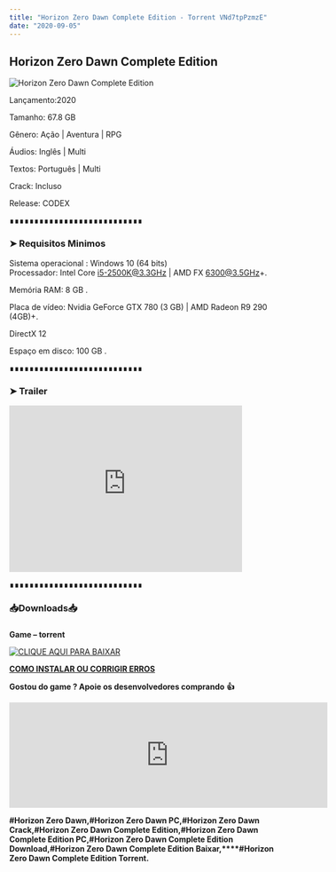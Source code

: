 ```yaml
---
title: "Horizon Zero Dawn Complete Edition - Torrent VNd7tpPzmzE"
date: "2020-09-05"
---
```


## Horizon Zero Dawn Complete Edition

![](https://1.bp.blogspot.com/-2go3hJAMlqo/XzGZ5Bl9apI/AAAAAAAAA5o/oMt0o1OJVF4ek_6a2nIKbdhhx3a6eRa8ACLcBGAsYHQ/d/Horizon-Zero-Dawn-Complete-Edition.jpg "Horizon Zero Dawn Complete Edition")

  

Lançamento:2020

Tamanho: 67.8 GB

Gênero: Ação | Aventura | RPG

Áudios: Inglês | Multi

Textos: Português | Multi

Crack: Incluso

Release: CODEX

  

∎∎∎∎∎∎∎∎∎∎∎∎∎∎∎∎∎∎∎∎∎∎∎∎∎∎∎

  

  

### ➤ Requisitos Minimos

  

Sistema operacional : Windows 10 (64 bits)  
Processador: Intel Core i5-2500K@3.3GHz | AMD FX 6300@3.5GHz+.

Memória RAM: 8 GB .

Placa de vídeo: Nvidia GeForce GTX 780 (3 GB) | AMD Radeon R9 290 (4GB)+.

DirectX 12

Espaço em disco: 100 GB .

  

  

∎∎∎∎∎∎∎∎∎∎∎∎∎∎∎∎∎∎∎∎∎∎∎∎∎∎∎

  

  

### ➤ Trailer

  

<iframe allow="accelerometer; autoplay; encrypted-media; gyroscope; picture-in-picture" allowfullscreen frameborder="0" height="300" src="https://www.youtube-nocookie.com/embed/VNd7tpPzmzE" width="420"></iframe>

  

  

  

∎∎∎∎∎∎∎∎∎∎∎∎∎∎∎∎∎∎∎∎∎∎∎∎∎∎∎

### 📥Downloads📥

### 

**Game – torrent**

[![](https://1.bp.blogspot.com/-RBh2DeQzAe8/XwRU-bThfxI/AAAAAAAAAyk/mhrHLuqp6DADYjlr9cMsETB9z8v9liz0wCLcBGAsYHQ/s320/3185816cd74683d96d375aa5f1443064.png "CLIQUE AQUI PARA BAIXAR")](https://stfly.me/zjavL)

  

**[COMO INSTALAR OU CORRIGIR ERROS](https://pirategamesgod.blogspot.com/p/suporte.html)**

**Gostou do game ? Apoie os desenvolvedores comprando** **👍**

  

<iframe frameborder="0" height="190" src="https://store.steampowered.com/widget/1151640/" width="574"></iframe>

**#****Horizon Zero Dawn,****#****Horizon Zero Dawn PC,****#****Horizon Zero Dawn Crack,#Horizon Zero Dawn Complete Edition,****#Horizon Zero Dawn Complete Edition PC,****#Horizon Zero Dawn Complete Edition Download,****#Horizon Zero Dawn Complete Edition Baixar,****#Horizon Zero Dawn Complete Edition Torrent.**
